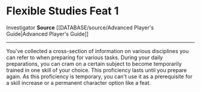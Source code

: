 ﻿---
feat: Flexible Studies
id: '1446'
level: '1'
name: Flexible Studies
rarity: Common
source: '[[DATABASE/source/Advanced Player''s Guide|Advanced Player''s Guide]]'
trait:
- '[[DATABASE/trait/Investigator|Investigator]]'
type: Feat

---
# Flexible Studies <span class="item-type">Feat 1</span>

<span class="item-trait">Investigator</span>
**Source** [[DATABASE/source/Advanced Player's Guide|Advanced Player's Guide]]

---
You've collected a cross-section of information on various disciplines you can refer to when preparing for various tasks. During your daily preparations, you can cram on a certain subject to become temporarily trained in one skill of your choice. This proficiency lasts until you prepare again. As this proficiency is temporary, you can't use it as a prerequisite for a skill increase or a permanent character option like a feat.